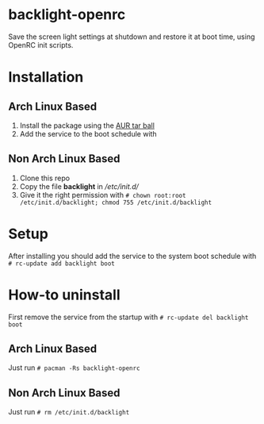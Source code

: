 backlight-openrc
================

Save the screen light settings at shutdown and restore it at boot time, using OpenRC init scripts.

# Installation
## Arch Linux Based
1. Install the package using the [AUR tar ball](https://aur.archlinux.org/404)
2. Add the service to the boot schedule with

## Non Arch Linux Based
1. Clone this repo
2. Copy the file **backlight** in */etc/init.d/*
3. Give it the right permission with
`# chown root:root /etc/init.d/backlight; chmod 755 /etc/init.d/backlight`

# Setup
After installing you should add the service to the system boot schedule with
`# rc-update add backlight boot`


# How-to uninstall
First remove the service from the startup with
`# rc-update del backlight boot`
## Arch Linux Based
Just run
`# pacman -Rs backlight-openrc`

## Non Arch Linux Based
Just run
`# rm /etc/init.d/backlight`
